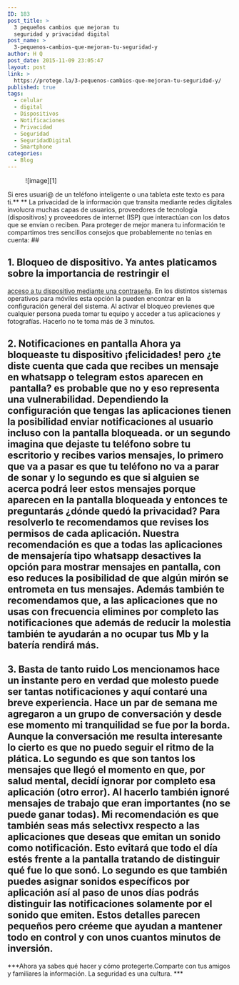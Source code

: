 ```yaml
---
ID: 183
post_title: >
  3 pequeños cambios que mejoran tu
  seguridad y privacidad digital
post_name: >
  3-pequenos-cambios-que-mejoran-tu-seguridad-y
author: H Q
post_date: 2015-11-09 23:05:47
layout: post
link: >
  https://protege.la/3-pequenos-cambios-que-mejoran-tu-seguridad-y/
published: true
tags:
  - celular
  - digital
  - Dispositivos
  - Notificaciones
  - Privacidad
  - Seguridad
  - SeguridadDigital
  - Smartphone
categories:
  - Blog
---
```

<figure class="tmblr-full">![image][1]</figure> Si eres usuari@ de un teléfono inteligente o una tableta este texto es para ti.** ** La privacidad de la información que transita mediante redes digitales involucra muchas capas de usuarios, proveedores de tecnología (dispositivos) y proveedores de internet (ISP) que interactúan con los datos que se envían o reciben. Para proteger de mejor manera tu información te compartimos tres sencillos consejos que probablemente no tenías en cuenta: 
## 

## 1\. Bloqueo de dispositivo. Ya antes platicamos sobre la importancia de restringir el 

<a href="http://seguridadigital.org/post/94005517018/tips-de-privacidad-en-ios" target="_blank" rel="noopener">acceso a tu dispositivo mediante una contraseña</a>. En los distintos sistemas operativos para móviles esta opción la pueden encontrar en la configuración general del sistema. Al activar el bloqueo previenes que cualquier persona pueda tomar tu equipo y acceder a tus aplicaciones y fotografías. Hacerlo no te toma más de 3 minutos. 
## 

## 2\. Notificaciones en pantalla Ahora ya bloqueaste tu dispositivo ¡felicidades! pero ¿te diste cuenta que cada que recibes un mensaje en whatsapp o telegram estos aparecen en  pantalla? es probable que no y eso representa una vulnerabilidad. Dependiendo la configuración que tengas las aplicaciones tienen la posibilidad enviar notificaciones al usuario incluso con la pantalla bloqueada. or un segundo imagina que dejaste tu teléfono sobre tu escritorio y recibes varios mensajes, lo primero que va a pasar es que tu teléfono no va a parar de sonar y lo segundo es que si alguien se acerca podrá leer estos mensajes porque aparecen en la pantalla bloqueada y entonces te preguntarás ¿dónde quedó la privacidad? Para resolverlo te recomendamos que revises los permisos de cada aplicación. Nuestra recomendación es que a todas las aplicaciones de mensajería tipo whatsapp desactives la opción para mostrar mensajes en pantalla, con eso reduces la posibilidad de que algún mirón se entrometa en tus mensajes. Además también te recomendamos que, a las aplicaciones que no usas con frecuencia elimines por completo las notificaciones que además de reducir la molestia también te ayudarán a no ocupar tus Mb y la batería rendirá más.   

## 3\. Basta de tanto ruido Los mencionamos hace un instante pero en verdad que molesto puede ser tantas notificaciones y aquí contaré una breve experiencia. Hace un par de semana me agregaron a un grupo de conversación y desde ese momento mi tranquilidad se fue por la borda. Aunque la conversación me resulta interesante lo cierto es que no puedo seguir el ritmo de la plática. Lo segundo es que son tantos los mensajes que llegó el momento en que, por salud mental, decidí ignorar por completo esa aplicación (otro error). Al hacerlo también ignoré mensajes de trabajo que eran importantes (no se puede ganar todas). Mi recomendación es que también seas más selectivx respecto a las aplicaciones que deseas que emitan un sonido como notificación. Esto evitará que todo el día estés frente a la pantalla tratando de distinguir qué fue lo que sonó. Lo segundo es que también puedes asignar sonidos específicos por aplicación así al paso de unos días podrás distinguir las notificaciones solamente por el sonido que emiten. Estos detalles parecen pequeños pero créeme que ayudan a mantener todo en control y con unos cuantos minutos de inversión. 

***Ahora ya sabes qué hacer y cómo protegerte.Comparte con tus amigos y familiares la información. La seguridad es una cultura. ***

 [1]: https://78.media.tumblr.com/3c36579c08fd563d7d44c5a1356d55c2/tumblr_inline_nxkl7seVV31rgohgc_540.jpg